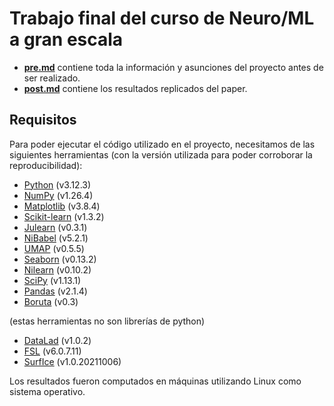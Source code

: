 # Trabajo final del curso de Neuro/ML a gran escala
- **[pre.md](doc/pre.md)** contiene toda la información y asunciones del proyecto antes de ser realizado.
- **[post.md](doc/pre.md)** contiene los resultados replicados del paper.

## Requisitos
Para poder ejecutar el código utilizado en el proyecto, necesitamos de las siguientes herramientas (con la versión utilizada para poder corroborar la reproducibilidad):
- [Python](https://python.org) (v3.12.3)
- [NumPy](https://numpy.org/) (v1.26.4)
- [Matplotlib](https://matplotlib.org/) (v3.8.4)
- [Scikit-learn](https://scikit-learn.org/) (v1.3.2)
- [Julearn](https://github.com/juaml/julearn) (v0.3.1)
- [NiBabel](https://nipy.org/nibabel/) (v5.2.1)
- [UMAP](https://umap-learn.readthedocs.io/en/latest/) (v0.5.5)
- [Seaborn](https://seaborn.pydata.org/) (v0.13.2)
- [Nilearn](https://nilearn.github.io/) (v0.10.2)
- [SciPy](https://scipy.org/) (v1.13.1)
- [Pandas](https://pandas.pydata.org/) (v2.1.4)
- [Boruta](https://pypi.org/project/Boruta/) (v0.3)

(estas herramientas no son librerías de python)
- [DataLad](https://www.datalad.org/) (v1.0.2)
- [FSL](https://fsl.fmrib.ox.ac.uk/fsl/fslwiki/) (v6.0.7.11)
- [SurfIce](https://www.nitrc.org/projects/surfice/) (v1.0.20211006)

Los resultados fueron computados en máquinas utilizando Linux como sistema operativo.